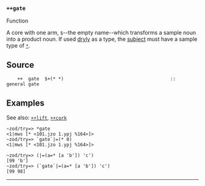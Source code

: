### `++gate`

Function

A core with one arm, `$`--the empty name--which transforms a sample noun into a product
noun. If used [dryly]() as a type, the [subject]() must have a sample type of [`*`]().


Source
------

        ++  gate  $+(* *)                                       ::  general gate

Examples
--------

See also: [`++lift`](), [`++cork`]()

    ~zod/try=> *gate
    <1|mws [* <101.jzo 1.ypj %164>]>
    ~zod/try=> `gate`|=(* 0)
    <1|mws [* <101.jzo 1.ypj %164>]>

    ~zod/try=> (|=(a=* [a 'b']) 'c')
    [99 'b']
    ~zod/try=> (`gate`|=(a=* [a 'b']) 'c')
    [99 98]



***
